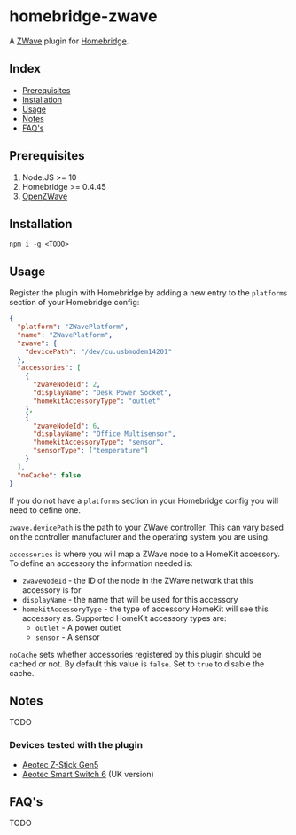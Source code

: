 # homebridge-zwave

A [ZWave](https://www.z-wave.com/) plugin for [Homebridge](https://github.com/nfarina/homebridge).

## Index

- [Prerequisites](#prerequisites)
- [Installation](#installation)
- [Usage](#usage)
- [Notes](#notes)
- [FAQ's](#faqs)

## Prerequisites

1. Node.JS >= 10
2. Homebridge >= 0.4.45
3. [OpenZWave](http://www.openzwave.com/)

## Installation

```
npm i -g <TODO>
```

## Usage

Register the plugin with Homebridge by adding a new entry to the `platforms` section of your Homebridge config:

```json
{
  "platform": "ZWavePlatform",
  "name": "ZWavePlatform",
  "zwave": {
    "devicePath": "/dev/cu.usbmodem14201"
  },
  "accessories": [
    {
      "zwaveNodeId": 2,
      "displayName": "Desk Power Socket",
      "homekitAccessoryType": "outlet"
    },
    {
      "zwaveNodeId": 6,
      "displayName": "Office Multisensor",
      "homekitAccessoryType": "sensor",
      "sensorType": ["temperature"]
    }
  ],
  "noCache": false
}
```

If you do not have a `platforms` section in your Homebridge config you will need to define one.

`zwave.devicePath` is the path to your ZWave controller. This can vary based on the controller manufacturer and the operating system you are using.

`accessories` is where you will map a ZWave node to a HomeKit accessory. To define an accessory the information needed is:

- `zwaveNodeId` - the ID of the node in the ZWave network that this accessory is for
- `displayName` - the name that will be used for this accessory
- `homekitAccessoryType` - the type of accessory HomeKit will see this accessory as. Supported HomeKit accessory types are:
  - `outlet` - A power outlet
  - `sensor` - A sensor

`noCache` sets whether accessories registered by this plugin should be cached or not. By default this value is `false`. Set to `true` to disable the cache.

## Notes

TODO

### Devices tested with the plugin

- [Aeotec Z-Stick Gen5](https://aeotec.com/z-wave-usb-stick)
- [Aeotec Smart Switch 6](https://aeotec.com/z-wave-plug-in-switch) (UK version)

## FAQ's

TODO
